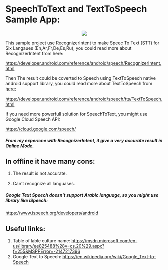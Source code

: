# SpeechToText and TextToSpeech Sample App:



<p align="center">
  <img src="https://user-images.githubusercontent.com/30336005/35769519-f0365cb6-0914-11e8-93d2-d170225779b9.png"/>
</p>

This sample project use RecognizerIntent to make Speec To Text (STT) for Six Langaues (En,Ar,Fr,De,Es,Ru), you could read more about RecognizerIntent from here:

https://developer.android.com/reference/android/speech/RecognizerIntent.html

Then The result could be coverted to Speech using TextToSpeech native android support library, you could read more about TextToSpeech from here:

https://developer.android.com/reference/android/speech/tts/TextToSpeech.html

If you need more powerfull solution for SpeechToText, you might use Google Cloud Speech API:

https://cloud.google.com/speech/

##### From my expericne with RecognizerIntent, it give a very accurate result in Online Mode.

In offline it have many cons:
------

1. The result is not accurate.

2. Can't recognize all languases.


##### Google Text Speech doesn't support Arabic language, so you might use library like iSpeech:

https://www.ispeech.org/developers/android

Useful links:
-------
1. Table of lable culture name:
https://msdn.microsoft.com/en-us/library/ee825488%28v=cs.20%29.aspx?f=255&MSPPError=-2147217396
2. Google Text to Speech:
https://en.wikipedia.org/wiki/Google_Text-to-Speech

